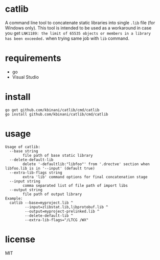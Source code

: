 catlib
======

A command line tool to concatenate static libraries into single `.lib` file (for Windows only). This tool is intended to be used as a workaround in case you get `LNK1189: the limit of 65535 objects or members in a library has been exceeded.` when trying same job with `lib` command.

requirements
============
* go
* Visual Studio

install
=======
```
go get github.com/kbinani/catlib/cmd/catlib
go install github.com/kbinani/catlib/cmd/catlib
```

usage
=====

```
Usage of catlib:
  --base string
    	file path of base static library
  --delete-default-lib
    	delete '-defaultlib:"libfoo"' from '.drectve' section when libfoo.lib is in '--input' (default true)
  --extra-lib-flags string
    	extra 'lib' command options for final concatenation stage
  --input string
    	comma separated list of file path of import libs
  --output string
    	file path of output library
Example:
  catlib --base=myproject.lib ^
         --input=zlibstat.lib,libprotobuf.lib ^
         --output=myproject-prelinked.lib ^
         --delete-default-lib ^
         --extra-lib-flags="/LTCG /WX"
```

license
=======
MIT